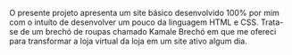 O presente projeto apresenta um site básico desenvolvido 100% por mim com o intuito de desenvolver um pouco da linguagem HTML e CSS. Trata-se de um brechó de roupas chamado Kamale Brechó em que me ofereci para transformar a loja virtual da loja em um site ativo algum dia.
